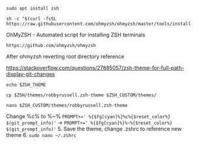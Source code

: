 ```
sudo apt install zsh
```

```
sh -c "$(curl -fsSL https://raw.githubusercontent.com/ohmyzsh/ohmyzsh/master/tools/install.sh)"
```

OhMyZSH - Automated script for installing ZSH terminals
```
https://github.com/ohmyzsh/ohmyzsh
```


After ohmyzsh reverting root directory reference

https://stackoverflow.com/questions/27885057/zsh-theme-for-full-path-display-git-changes

```
echo $ZSH_THEME
```

```
cp $ZSH/themes/robbyrussell.zsh-theme $ZSH_CUSTOM/themes/
```

```
nano $ZSH_CUSTOM/themes/robbyrussell.zsh-theme
```

Change %c% to %~% 
   ```PROMPT+=' %{$fg[cyan]%}%c%{$reset_color%} $(git_prompt_info)'``` -> ```PROMPT+=' %{$fg[cyan]%}%~%{$reset_color%} $(git_prompt_info)'```
5. Save the theme, change .zshrc to reference new theme
6. ```sudo nano ~/.zshrc```